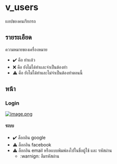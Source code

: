 # v_users

เเอปของคนเรียกรถ

## รายระเอียด

ความหมายของเครื่องหมาย

- :heavy_check_mark: คือ ทำเเล้ว
- :x: คือ ยังไม่ได้ทำเเละจำเป็นต้องทำ
- :warning: คือ ยังไม่ได้ทำและไม่จำเป็นต้องทำตอนนี้

## หน้า
### Login
[![image.png](https://i.postimg.cc/xCGTbr8Q/image.png)](https://postimg.cc/zbB19cT2)
#### ระบบ
- :heavy_check_mark: ล็อกอิน google
- :warning: ล็อกอิน facebook
- :warning: ล็อกอิน email หรือเเบบพิมพ์ลงไปในชื่อผู้ใช้ และ รหัสผ่าน
  -  :warnign: ลืมรหัสผ่าน

